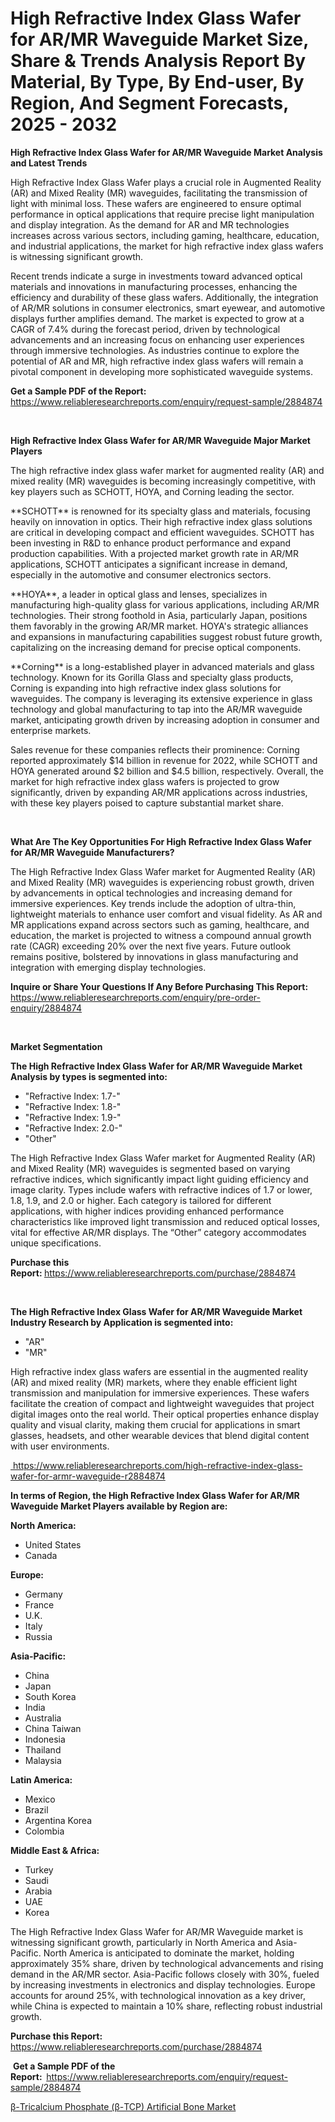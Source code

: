 <p><h1>High Refractive Index Glass Wafer for AR/MR Waveguide Market Size, Share & Trends Analysis Report By Material, By Type, By End-user, By Region, And Segment Forecasts, 2025 - 2032</h1></p><p><strong>High Refractive Index Glass Wafer for AR/MR Waveguide Market Analysis and Latest Trends</strong></p>
<p><p>High Refractive Index Glass Wafer plays a crucial role in Augmented Reality (AR) and Mixed Reality (MR) waveguides, facilitating the transmission of light with minimal loss. These wafers are engineered to ensure optimal performance in optical applications that require precise light manipulation and display integration. As the demand for AR and MR technologies increases across various sectors, including gaming, healthcare, education, and industrial applications, the market for high refractive index glass wafers is witnessing significant growth.</p><p>Recent trends indicate a surge in investments toward advanced optical materials and innovations in manufacturing processes, enhancing the efficiency and durability of these glass wafers. Additionally, the integration of AR/MR solutions in consumer electronics, smart eyewear, and automotive displays further amplifies demand. The market is expected to grow at a CAGR of 7.4% during the forecast period, driven by technological advancements and an increasing focus on enhancing user experiences through immersive technologies. As industries continue to explore the potential of AR and MR, high refractive index glass wafers will remain a pivotal component in developing more sophisticated waveguide systems.</p></p>
<p><strong>Get a Sample PDF of the Report:&nbsp;</strong> <a href="https://www.reliableresearchreports.com/enquiry/request-sample/2884874?utm_campaign=3002&utm_medium=2&utm_source=Github&utm_content=ia&utm_term=13032025&utm_id=high-refractive-index-glass-wafer-for-armr-waveguide">https://www.reliableresearchreports.com/enquiry/request-sample/2884874</a></p>
<p>&nbsp;</p>
<p><strong>High Refractive Index Glass Wafer for AR/MR Waveguide Major Market Players</strong></p>
<p><p>The high refractive index glass wafer market for augmented reality (AR) and mixed reality (MR) waveguides is becoming increasingly competitive, with key players such as SCHOTT, HOYA, and Corning leading the sector. </p><p>**SCHOTT** is renowned for its specialty glass and materials, focusing heavily on innovation in optics. Their high refractive index glass solutions are critical in developing compact and efficient waveguides. SCHOTT has been investing in R&D to enhance product performance and expand production capabilities. With a projected market growth rate in AR/MR applications, SCHOTT anticipates a significant increase in demand, especially in the automotive and consumer electronics sectors.</p><p>**HOYA**, a leader in optical glass and lenses, specializes in manufacturing high-quality glass for various applications, including AR/MR technologies. Their strong foothold in Asia, particularly Japan, positions them favorably in the growing AR/MR market. HOYA's strategic alliances and expansions in manufacturing capabilities suggest robust future growth, capitalizing on the increasing demand for precise optical components.</p><p>**Corning** is a long-established player in advanced materials and glass technology. Known for its Gorilla Glass and specialty glass products, Corning is expanding into high refractive index glass solutions for waveguides. The company is leveraging its extensive experience in glass technology and global manufacturing to tap into the AR/MR waveguide market, anticipating growth driven by increasing adoption in consumer and enterprise markets.</p><p>Sales revenue for these companies reflects their prominence: Corning reported approximately $14 billion in revenue for 2022, while SCHOTT and HOYA generated around $2 billion and $4.5 billion, respectively. Overall, the market for high refractive index glass wafers is projected to grow significantly, driven by expanding AR/MR applications across industries, with these key players poised to capture substantial market share.</p></p>
<p>&nbsp;</p>
<p><strong>What Are The Key Opportunities For High Refractive Index Glass Wafer for AR/MR Waveguide Manufacturers?</strong></p>
<p><p>The High Refractive Index Glass Wafer market for Augmented Reality (AR) and Mixed Reality (MR) waveguides is experiencing robust growth, driven by advancements in optical technologies and increasing demand for immersive experiences. Key trends include the adoption of ultra-thin, lightweight materials to enhance user comfort and visual fidelity. As AR and MR applications expand across sectors such as gaming, healthcare, and education, the market is projected to witness a compound annual growth rate (CAGR) exceeding 20% over the next five years. Future outlook remains positive, bolstered by innovations in glass manufacturing and integration with emerging display technologies.</p></p>
<p><strong>Inquire or Share Your Questions If Any Before Purchasing This Report:</strong> <a href="https://www.reliableresearchreports.com/enquiry/pre-order-enquiry/2884874?utm_campaign=3002&utm_medium=2&utm_source=Github&utm_content=ia&utm_term=13032025&utm_id=high-refractive-index-glass-wafer-for-armr-waveguide">https://www.reliableresearchreports.com/enquiry/pre-order-enquiry/2884874</a></p>
<p>&nbsp;</p>
<p><strong>Market Segmentation</strong></p>
<p><strong>The High Refractive Index Glass Wafer for AR/MR Waveguide Market Analysis by types is segmented into:</strong></p>
<p><ul><li>"Refractive Index: 1.7-"</li><li>"Refractive Index: 1.8-"</li><li>"Refractive Index: 1.9-"</li><li>"Refractive Index: 2.0-"</li><li>"Other"</li></ul></p>
<p><p>The High Refractive Index Glass Wafer market for Augmented Reality (AR) and Mixed Reality (MR) waveguides is segmented based on varying refractive indices, which significantly impact light guiding efficiency and image clarity. Types include wafers with refractive indices of 1.7 or lower, 1.8, 1.9, and 2.0 or higher. Each category is tailored for different applications, with higher indices providing enhanced performance characteristics like improved light transmission and reduced optical losses, vital for effective AR/MR displays. The “Other” category accommodates unique specifications.</p></p>
<p><strong>Purchase this Report:&nbsp;</strong><a href="https://www.reliableresearchreports.com/purchase/2884874?utm_campaign=3002&utm_medium=2&utm_source=Github&utm_content=ia&utm_term=13032025&utm_id=high-refractive-index-glass-wafer-for-armr-waveguide">https://www.reliableresearchreports.com/purchase/2884874</a></p>
<p>&nbsp;</p>
<p><strong>The High Refractive Index Glass Wafer for AR/MR Waveguide Market Industry Research by Application is segmented into:</strong></p>
<p><ul><li>"AR"</li><li>"MR"</li></ul></p>
<p><p>High refractive index glass wafers are essential in the augmented reality (AR) and mixed reality (MR) markets, where they enable efficient light transmission and manipulation for immersive experiences. These wafers facilitate the creation of compact and lightweight waveguides that project digital images onto the real world. Their optical properties enhance display quality and visual clarity, making them crucial for applications in smart glasses, headsets, and other wearable devices that blend digital content with user environments.</p></p>
<p><a href="https://www.reliableresearchreports.com/high-refractive-index-glass-wafer-for-armr-waveguide-r2884874?utm_campaign=3002&utm_medium=2&utm_source=Github&utm_content=ia&utm_term=13032025&utm_id=high-refractive-index-glass-wafer-for-armr-waveguide">&nbsp;https://www.reliableresearchreports.com/high-refractive-index-glass-wafer-for-armr-waveguide-r2884874</a></p>
<p><strong>In terms of Region, the High Refractive Index Glass Wafer for AR/MR Waveguide Market Players available by Region are:</strong></p>
<p>
    <p> <strong> North America: </strong>
        <ul>
            <li>United States</li>
            <li>Canada</li>
        </ul>
        </p> 
    <p> <strong> Europe: </strong>
        <ul>
            <li>Germany</li>
            <li>France</li>
            <li>U.K.</li>
            <li>Italy</li>
            <li>Russia</li>
        </ul>
        </p> 
    <p> <strong> Asia-Pacific: </strong>
        <ul>
            <li>China</li>
            <li>Japan</li>
            <li>South Korea</li>
            <li>India</li>
            <li>Australia</li>
            <li>China Taiwan</li>
            <li>Indonesia</li>
            <li>Thailand</li>
            <li>Malaysia</li>
        </ul>
        </p> 
    <p> <strong> Latin America: </strong>
        <ul>
            <li>Mexico</li>
            <li>Brazil</li>
            <li>Argentina Korea</li>
            <li>Colombia</li>
        </ul>
        </p> 
    <p> <strong> Middle East & Africa: </strong>
        <ul>
            <li>Turkey</li>
            <li>Saudi</li>
            <li>Arabia</li>
            <li>UAE</li>
            <li>Korea</li>
        </ul>
    </p>
    </p>
<p><p>The High Refractive Index Glass Wafer for AR/MR Waveguide market is witnessing significant growth, particularly in North America and Asia-Pacific. North America is anticipated to dominate the market, holding approximately 35% share, driven by technological advancements and rising demand in the AR/MR sector. Asia-Pacific follows closely with 30%, fueled by increasing investments in electronics and display technologies. Europe accounts for around 25%, with technological innovation as a key driver, while China is expected to maintain a 10% share, reflecting robust industrial growth.</p></p>
<p><strong>Purchase this Report: </strong><a href="https://www.reliableresearchreports.com/purchase/2884874?utm_campaign=3002&utm_medium=2&utm_source=Github&utm_content=ia&utm_term=13032025&utm_id=high-refractive-index-glass-wafer-for-armr-waveguide">https://www.reliableresearchreports.com/purchase/2884874</a></p>
<p>&nbsp;<strong>Get a Sample PDF of the Report:&nbsp;&nbsp;</strong><a href="https://www.reliableresearchreports.com/enquiry/request-sample/2884874?utm_campaign=3002&utm_medium=2&utm_source=Github&utm_content=ia&utm_term=13032025&utm_id=high-refractive-index-glass-wafer-for-armr-waveguide">https://www.reliableresearchreports.com/enquiry/request-sample/2884874</a></p>
<p><strong></strong></p>
<p><p><a href="https://github.com/carylgrinko/Market-Research-Report-List-1/blob/main/b-tricalcium-phosphate-b-tcp-artificial-bone-market.md?utm_campaign=3002&utm_medium=2&utm_source=Github&utm_content=ia&utm_term=13032025&utm_id=high-refractive-index-glass-wafer-for-armr-waveguide">β-Tricalcium Phosphate (β-TCP) Artificial Bone Market</a></p></p>